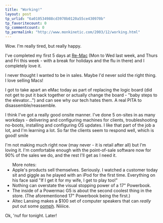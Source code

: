 ```yaml
---
title: "Working!"
layout: post
tp_urlid: "6a010534988cd3970b0120a55ce430970b"
tp_favoritecount: 0
tp_commentcount: 0
tp_permalink: "http://www.monkinetic.com/2003/12/working.html"
---
```

Wow. I&#39;m really tired, but really happy.

I&#39;ve completed my first 5 days at <a href="http://www.re-mac.com">Re-Mac</a> (Mon to Wed last week, and Thurs and Fri this week - with a break for holidays and the flu in there) and I completely love it.

I never thought I wanted to be in sales. Maybe I&#39;d never sold the right thing. I love selling Macs! 

I got to take apart an eMac today as part of replacing the logic board (did not get to put it back together or actually change the board - &quot;baby steps to the elevator...&quot;) and can see why our tech hates them. A real PITA to disassemble/reassemble.

I think I&#39;ve got a really good onsite manner. I&#39;ve done 5 on-sites in as many workdays - delivering and configuring machines for clients, troubleshooting no-boots, installing and configuring OS updates. I like that part of the job a lot, and I&#39;m learning a lot. So far the clients seem to respond well, which is good! smile

I&#39;m not making much right now (may never - it is retail after all) but I&#39;m loving it. I&#39;m comfortable enough with the point-of-sale software now for 90% of the sales we do, and the rest I&#39;ll get as I need it.

<ul>More notes:
<li>Apple&#39;s products sell themselves. Seriously. I watched a customer today sit and giggle as he played with an iPod for the first time. Everything on his face said &quot;If I get it for my wife, I get to play too!&quot;</li>
<li>Nothing can overstate the visual stopping power of a 17&quot; Powerbook.</li>
<li>The inside of a Powermac G5 is about the second coolest thing in the store. (The aforementioned 17&quot; Powerbook being the first.)</li>
<li>Altec Lansing makes a $100 set of computer speakers that can <i>really</i> put out some <a href="http://alteclansing.com/product_details.asp?pID=2100&amp;sID=2">oomph</a>. Niiiice.</li>
</ul>

Ok, &#39;nuf for tonight. Later!
